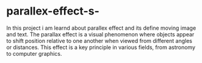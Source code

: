 # parallex-effect-s-
In this project i am learnd about parallex effect and its define moving image and text. The parallax effect is a visual phenomenon where objects appear to shift position relative to one another when viewed from different angles or distances. This effect is a key principle in various fields, from astronomy to computer graphics.
